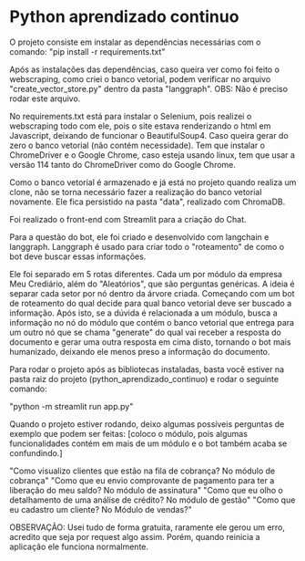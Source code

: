 # Python aprendizado continuo

O projeto consiste em instalar as dependências necessárias com o comando:
"pip install -r requirements.txt"

Após as instalações das dependências, caso queira ver como foi feito o webscraping, como criei o banco vetorial,
podem verificar no arquivo "create_vector_store.py" dentro da pasta "langgraph". OBS: Não é preciso rodar este arquivo.

No requirements.txt está para instalar o Selenium, pois realizei o webscraping todo com ele, pois o site estava renderizando
o html em Javascript, deixando de funcionar o BeautifulSoup4. Caso queira gerar do zero o banco vetorial (não contém necessidade).
Tem que instalar o ChromeDriver e o Google Chrome, caso esteja usando linux, tem que usar a versão 114 tanto do ChromeDriver como do
Google Chrome.

Como o banco vetorial é armazenado e já está no projeto quando realiza um clone, não se torna necessário fazer a realização
do banco vetorial novamente. Ele fica persistido na pasta "data", realizado com ChromaDB.

Foi realizado o front-end com Streamlit para a criação do Chat.

Para a questão do bot, ele foi criado e desenvolvido com langchain e langgraph. Langgraph é usado para criar todo o "roteamento"
de como o bot deve buscar essas informações.

Ele foi separado em 5 rotas diferentes. Cada um por módulo da empresa Meu Crediário, além do "Aleatórios", que são perguntas genéricas.
A ideia é separar cada setor por nó dentro da árvore criada. Começando com um bot de roteamento do qual decide para qual banco vetorial deve
ser buscado a informação. Após isto, se a dúvida é relacionada a um módulo, busca a informação no nó do módulo que contém o banco vetorial que entrega para um outro nó que se chama "generate"
do qual vai receber a resposta do documento e gerar uma outra resposta em cima disto, tornando o bot mais humanizado, deixando ele menos preso
a informação do documento.

Para rodar o projeto após as bibliotecas instaladas, basta você estiver na pasta raiz do projeto (python_aprendizado_continuo) e rodar o seguinte comando:

"python -m streamlit run app.py"

Quando o projeto estiver rodando, deixo algumas possíveis perguntas de exemplo que podem ser feitas:
[coloco o módulo, pois algumas funcionalidades contém em mais de um módulo e o bot também acaba se confundindo.]

"Como visualizo clientes que estão na fila de cobrança? No módulo de cobrança"
"Como que eu envio comprovante de pagamento para ter a liberação do meu saldo? No módulo de assinatura"
"Como que eu olho o detalhamento de uma análise de crédito? No módulo de gestão"
"Como que eu cadastro um cliente? No Módulo de vendas?"

OBSERVAÇÃO: Usei tudo de forma gratuita, raramente ele gerou um erro, acredito que seja por request algo assim. Porém, quando reinicia a aplicação ele funciona normalmente.
